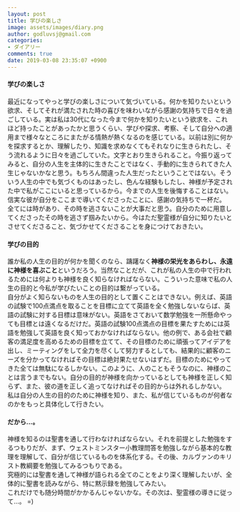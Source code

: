 ```yaml
---
layout: post
title: 学びの楽しさ
image: assets/images/diary.png
author: godluvsj@gmail.com
categories:
- ダイアリー
comments: true
date: 2019-03-08 23:35:07 +0900
---
```

#### 学びの楽しさ
最近になってやっと学びの楽しさについて気づいている。何かを知りたいという欲求、そしてそれが満たされた時の喜びを味わいながら感謝の気持ちで日々を過ごしている。実は私は30代になった今まで何かを知りたいという欲求を、これほど持ったことがあったかと思うくらい、学びや探求、考察、そして自分への適用まで様々なところにまたがる情熱が熱くなるのを感じている。以前は別に何かを探求するとか、理解したり、知識を求めなくてもそれなりに生きられたし、そう流れるように日々を過ごしていた。文字とおり生きられること。今振り返ってみると、自分の人生を主体的に生きたことではなく、手動的に生きられてきた人生じゃないかなと思う。もちろん間違った人生だったということではない。そういう人生の中でも気づくものはあったし、色んな経験もしたし、神様が予定された中で私がここにいると思っているから。今までの人生を後悔することはない。信実な彼が自分をここまで導いてくださったことに、感謝の気持ちで一杯だ。  
全てには時があり、その時を逃さないことが大事だと思う。自分のために用意してくださったその時を逃さず掴みたいから。今はただ聖霊様が自分に知りたいとさせてくださること、気づかせてくださることを身につけておきたい。

#### 学びの目的
誰か私の人生の目的が何かを聞くのなら、躊躇なく**神様の栄光をあらわし、永遠に神様を喜ぶこと**というだろう。当然なことだが、これが私の人生の中で行われるためには何よりも神様を良く知らなければならない。こういった意味で私の人生の目的と今私が学びたいことの目的は繋がっている。  
自分がよく知らないものを人生の目的として置くことはできない。例えば、英語の試験で100点満点を取ることを目標に立てて英語を全く勉強しないならば、英語の試験に対する目標は意味がない。英語をさておいて数学勉強を一所懸命やっても目標とは遠くなるだけだ。英語の試験100点満点の目標を果たすためには英語を勉強して英語を良く知っておかなければならない。他の例で、ある会社で顧客の満足度を高めるための目標を立てて、その目標のために頑張ってアイデアを出し、ミーティングをして全力を尽くして努力するとしても、結果的に顧客のニーズを分かってなければその目標は絶対果たせないはずだ。目標のためにやってきた全ては無駄になるしかない。このように、人のこともそうなのに、神様のことは言うまでもない。自分の目的が神様を向かっているとしても神様を正しく知らず、また、彼の道を正しく追ってなければその目的からは外れるしかない。  
私は自分の人生の目的のために神様を知り、また、私が信じているものが何者なのかをもっと具体化して行きたい。

#### だから...。
神様を知るのは聖書を通して行わなければならない。それを前提とした勉強をするつもりだが、まず、ウェストミンスター小教理問答を勉強しながら基本的な教理を理解して、自分が信じているものを体系化する。その後、カルヴァンのキリスト教綱要を勉強してみるつもりである。  
究極的には聖書を通して神様が語られる全てのことをより深く理解したいが、全体的に聖書を読みながら、特に黙示録を勉強してみたい。  
これだけでも随分時間がかかるんじゃないかな。その次は、聖霊様の導きに従って...。 =)
